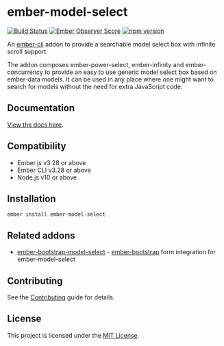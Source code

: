 ember-model-select
==============================================================================
[![Build Status](https://travis-ci.org/nickschot/ember-model-select.svg?branch=master)](https://travis-ci.org/nickschot/ember-model-select) [![Ember Observer Score](https://emberobserver.com/badges/ember-model-select.svg)](https://emberobserver.com/addons/ember-model-select) [![npm version](https://badge.fury.io/js/ember-model-select.svg)](https://badge.fury.io/js/ember-model-select)

An [ember-cli](http://www.ember-cli.com) addon to provide a searchable model select box with infinite scroll support.

The addon composes ember-power-select, ember-infinity and ember-concurrency to provide an easy to use generic model select box based on ember-data models. It can be used in any place where one might want to search for models without the need for extra JavaScript code.

Documentation
------------------------------------------------------------------------------
[View the docs here](https://nickschot.github.io/ember-model-select).

Compatibility
------------------------------------------------------------------------------

* Ember.js v3.28 or above
* Ember CLI v3.28 or above
* Node.js v10 or above


Installation
------------------------------------------------------------------------------

```
ember install ember-model-select
```

Related addons
------------------------------------------------------------------------------
 - [ember-bootstrap-model-select](https://github.com/nickschot/ember-bootstrap-model-select) - [ember-bootstrap](https://www.ember-bootstrap.com) form integration for ember-model-select


Contributing
------------------------------------------------------------------------------

See the [Contributing](CONTRIBUTING.md) guide for details.


License
------------------------------------------------------------------------------

This project is licensed under the [MIT License](LICENSE.md).
